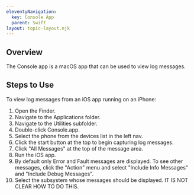 ```yaml
---
eleventyNavigation:
  key: Console App
  parent: Swift
layout: topic-layout.njk
---
```


## Overview

The Console app is a macOS app that can be used to view log messages.

## Steps to Use

To view log messages from an iOS app running on an iPhone:

1. Open the Finder.
1. Navigate to the Applications folder.
1. Navigate to the Utilities subfolder.
1. Double-click Console.app.
1. Select the phone from the devices list in the left nav.
1. Click the start button at the top to begin capturing log messages.
1. Click "All Messages" at the top of the message area.
1. Run the iOS app.
1. By default only Error and Fault messages are displayed.
   To see other messages, click the "Action" menu and
   select "Include Info Messages" and "Include Debug Messages".
1. Select the subsystem whose messages should be displayed.
   IT IS NOT CLEAR HOW TO DO THIS.

